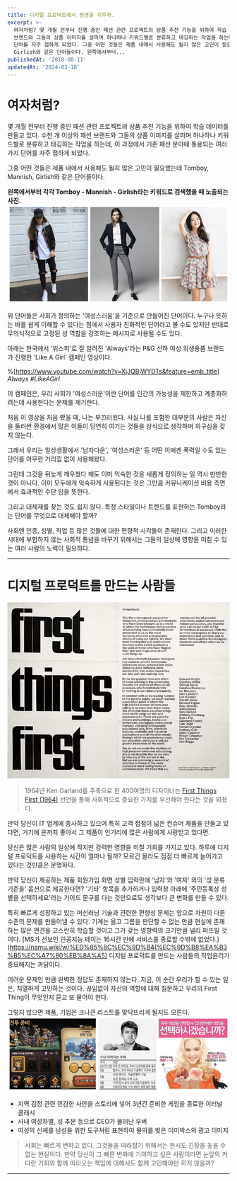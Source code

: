 ```yaml
---
title: 디지털 프로덕트에서 편견을 지우자.
excerpt: >-
  여자처럼? 몇 개월 전부터 진행 중인 패션 관련 프로젝트의 상품 추천 기능을 위하여 학습 데이터를 만들고 있다. 수천 개 이상의 패션
  브랜드와 그들의 상품 이미지를 살피며 하나하나 키워드별로 분류하고 태깅하는 작업을 하는데, 이 과정에서 기존 패션 분야에 통용되는 여러 가지
  단어를 자주 접하게 되었다. 그중 어떤 것들은 제품 내에서 사용해도 될지 많은 고민이 필요했는데 Tomboy, Mannish,
  Girlish와 같은 단어들이다. 왼쪽에서부터...
publishedAt: '2018-08-11'
updatedAt: '2024-03-18'
---
```


# 여자처럼?

몇 개월 전부터 진행 중인 패션 관련 프로젝트의 상품 추천 기능을 위하여 학습 데이터를 만들고 있다.
수천 개 이상의 패션 브랜드와 그들의 상품 이미지를 살피며 하나하나 키워드별로 분류하고 태깅하는 작업을 하는데, 이 과정에서 기존 패션 분야에 통용되는 여러 가지 단어를 자주 접하게 되었다.

그중 어떤 것들은 제품 내에서 사용해도 될지 많은 고민이 필요했는데 Tomboy, Mannish, Girlish와 같은 단어들이다.

**왼쪽에서부터 각각 Tomboy - Mannish - Girlish라는 키워드로 검색했을 때 노출되는 사진.**
![image.png](images/OTZ10PTuI.png) 

위 단어들은 사회가 정의하는 '여성스러움'을 기준으로 만들어진 단어이다.
누구나 뜻하는 바를 쉽게 이해할 수 있다는 점에서 사용자 친화적인 단어라고 볼 수도 있지만 반대로 무의식적으로 고정된 성 역할을 강조하는 메시지로 사용될 수도 있다.

아래는 한국에서 '위스퍼'로 잘 알려진 'Always'라는 P&G 산하 여성 위생용품 브랜드가 진행한 'Like A Girl' 캠페인 영상이다.

%[https://www.youtube.com/watch?v=XjJQBjWYDTs&feature=emb_title]
*Always #LikeAGirl*

이 캠페인은, 우리 사회가 '여성스러운'이란 단어를 인간의 가능성을 제한하고 계층화하려는데 사용한다는 문제를 제기한다.

처음 이 영상을 처음 봤을 때, 나는 부끄러웠다.
사실 나를 포함한 대부분의 사람은 자신을 둘러싼 환경에서 많은 이들이 당연히 여기는 것들을 상식으로 생각하며 의구심을 갖지 않는다.

그래서 우리는 일상생활에서 '남자다운', '여성스러운' 등 어떤 이에겐 폭력일 수도 있는 단어를 아무런 거리낌 없이 사용해왔다.

그런데 그것을 뒤늦게 깨우쳤다 해도 이미 익숙한 것을 새롭게 정의하는 일 역시 만만한 것이 아니다. 이미 모두에게 익숙하게 사용된다는 것은 그만큼 커뮤니케이션 비용 측면에서 효과적인 수단 임을 뜻한다.

그리고 대체재를 찾는 것도 쉽지 않다. 특정 스타일이나 트렌드를 표현하는 Tomboy라는 단어를 무엇으로 대체해야 할까?

사회엔 인종, 성별, 직업 등 많은 것들에 대한 편향적 시각들이 존재한다.
그리고 이러한 시대에 부합하지 않는 사회적 통념을 바꾸기 위해서는 그들의 일상에 영향을 미칠 수 있는 여러 사람의 노력이 필요하다.

-----

# 디지털 프로덕트를 만드는 사람들

![image.png](images/7_nzUayp1.png)

> 1964년 Ken Garland를 주축으로 한 400여명의 디자이너는 [First Things First (1964)](http://www.designishistory.com/1960/first-things-first/) 선언을 통해 사회적으로 중요한 가치를 우선해야 한다는 것을 외쳤다.

만약 당신이 IT 업계에 종사하고 있으며 특히 고객 접점이 넓은 컨슈머 제품을 만들고 있다면, 거기에 운까지 좋아서 그 제품이 인기리에 많은 사람에게 사랑받고 있다면.

당신은 많은 사람의 일상에 작지만 강력한 영향을 미칠 기회를 가지고 있다.
하루에 디지털 프로덕트를 사용하는 시간이 얼마나 될까?
모르긴 몰라도 점점 더 빠르게 늘어가고 있다는 것만큼은 분명하다.

만약 당신이 제공하는 제품 회원가입 화면 성별 입력란에 '남자'와 '여자' 외의 '성 분류 기준을' 옵션으로 제공한다면? '기타' 항목을 추가하거나 입력창 아래에 '주민등록상 성별을 선택하세요'라는 가이드 문구를 다는 것만으로도 생각보다 큰 변화를 만들 수 있다.

특히 빠르게 성장하고 있는 머신러닝 기술과 관련한 편향성 문제는 앞으로 차원이 다른 수준의 문제를 만들어낼 수 있다. 기계는 옳고 그름을 판단할 수 없는 만큼 현실에 존재하는 많은 편견을 고스란히 학습할 것이고 그가 갖는 영향력의 크기만큼 널리 퍼뜨릴 것이다. [MS가 선보인 인공지능 테이는 16시간 만에 서비스를 종료할 수밖에 없었다.](https://namu.wiki/w/%ED%85%8C%EC%9D%B4(%EC%9D%B8%EA%B3%B5%EC%A7%80%EB%8A%A5)
디지털 프로덕트를 만드는 사람들의 직업윤리가 중요해지는 까닭이다.

어려운 문제인 만큼 완벽한 정답도 존재하지 않는다.
지금, 이 순간 우리가 할 수 있는 일은, 치열하게 고민하는 것이다. 끊임없이 자신의 역할에 대해 질문하고 우리의 First Thing이 무엇인지 묻고 또 물어야 한다.

그렇지 않으면 제품, 기업은 크나큰 리스트를 맞닥뜨리게 될지도 모른다.
![image.png](images/sosCnh6G0.png)
- 지역 감정 관련 민감한 사안을 스토리에 넣어 3년간 준비한 게임을 종료한 이터널 클래시
- 사내 여성차별, 성 추문 등으로 CEO가 물러난 우버
- 여성의 신체를 남성을 위한 도구처럼 표현하여 물의를 빚은 미미박스의 광고 이미지

> 사회는 빠르게 변하고 있다. 그것들을 따라잡기 위해서는 한시도 긴장을 놓을 수 없는 현실이다. 만약 당신이 그 빠른 변화에 기여하고 싶은 사람이라면 눈앞의 커다란 기회와 함께 따라오는 책임에 대해서도 함께 고민해야만 하지 않을까?

---